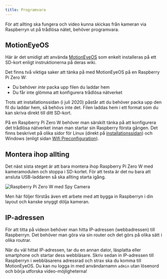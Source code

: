 ```yaml
---
title: Programvara
---
```


För att allting ska fungera och video kunna skickas från kameran via Raspberryn ut på trådlösa nätet, behöver programvara.


## MotionEyeOS
Här är det smidigt att använda [MotionEyeOS](https://github.com/ccrisan/motioneyeos/wiki) som enkelt installeras på ett SD-kort enligt instruktionerna på deras wiki.

Det finns två viktiga saker att tänka på med MotionEyeOS på en Raspberry Pi Zero W:

 - Du behöver *inte* packa upp filen du laddar hem
 - Du får inte glömma att konfigurera trådlösa nätverket

Trots att installationssidan (i juli 2020) påstår att du behöver packa upp den fil du laddar hem, så behövs inte det. Filen laddas hem i ett format som du kan skriva direkt till ditt SD-kort.

På en Raspberry Pi Zero W behöver man särskilt tänka på att konfigurera det trådlösa nätverket innan man startar sin Raspberry första gången. Det finns beskrivet på olika sidor för Linux (direkt på [installationssidan](https://github.com/ccrisan/motioneyeos/wiki/Installation)) och Windows (enligt sidan [Wifi Preconfiguration](https://github.com/ccrisan/motioneyeos/wiki/Wifi-Preconfiguration)).


## Montera ihop allting
Det näst sista steget är att bara montera ihop Raspberry Pi Zero W med kameramodulen och stoppa i SD-kortet. För att testa är det nu bara att ansluta USB-laddaren så ska allting starta igång.

![Raspberry Pi Zero W med Spy Camera](/img/clients/vdo-spycam01.png)

Men här följer förstås även ett arbete med att bygga in Raspberryn i din layout och kanske snyggt dölja kameran.


## IP-adressen
För att titta på videon behöver man hitta IP-adressen (webbadressen) till Raspberryn. Det behöver man göra via sin router och det görs på olika sätt i olika routrar.

När du väl hittat IP-adressen, tar du en annan dator, läsplatta eller smartphone och startar dess webbläsare. Skriv sedan in IP-adressen till Raspberryn i webbläsarens adressrad och strax ska du komma till MotionEyeOS.
Du kan nu logga in med användarnamn `admin` utan lösenord och börja utforska video-möjligheterna!
